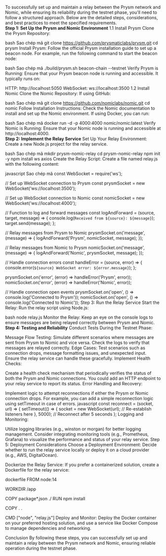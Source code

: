 To successfully set up and maintain a relay between the Prysm network and Nomic, while ensuring its reliability during the testnet phase, you'll need to follow a structured approach. Below are the detailed steps, considerations, and best practices to meet the specified requirements.
</br>
**Step 1: Set Up the Prysm and Nomic Environment**
1.1 Install Prysm
Clone the Prysm Repository:

bash
Sao chép mã
git clone https://github.com/prysmaticlabs/prysm.git
cd prysm
Install Prysm: Follow the official Prysm installation guide to set up a beacon node. For example, run the following command to start the beacon node:

bash
Sao chép mã
./build/prysm.sh beacon-chain --testnet
Verify Prysm is Running: Ensure that your Prysm beacon node is running and accessible. It typically runs on:

HTTP: http://localhost:5050
WebSocket: ws://localhost:3500
1.2 Install Nomic
Clone the Nomic Repository: If using GitHub:

bash
Sao chép mã
git clone https://github.com/nomiclabs/nomic.git
cd nomic
Follow Installation Instructions: Check the Nomic documentation to install and set up the Nomic environment. If using Docker, you can run:

bash
Sao chép mã
docker run -d -p 4000:4000 nomic/nomic:latest
Verify Nomic is Running: Ensure that your Nomic node is running and accessible at http://localhost:4000.
</br>
**Step 2: Implement the Relay Service**
Set Up Your Relay Environment: Create a new Node.js project for the relay service.

bash
Sao chép mã
mkdir prysm-nomic-relay
cd prysm-nomic-relay
npm init -y
npm install ws axios
Create the Relay Script: Create a file named relay.js with the following content:

javascript
Sao chép mã
const WebSocket = require('ws');

// Set up WebSocket connection to Prysm
const prysmSocket = new WebSocket('ws://localhost:3500');

// Set up WebSocket connection to Nomic
const nomicSocket = new WebSocket('ws://localhost:4000');

// Function to log and forward messages
const logAndForward = (source, target, message) => {
    console.log(`Received from ${source}: ${message}`);
    target.send(message);
};

// Relay messages from Prysm to Nomic
prysmSocket.on('message', (message) => {
    logAndForward('Prysm', nomicSocket, message);
});

// Relay messages from Nomic to Prysm
nomicSocket.on('message', (message) => {
    logAndForward('Nomic', prysmSocket, message);
});

// Handle connection errors
const handleError = (source, error) => {
    console.error(`${source} WebSocket error: ${error.message}`);
};

prysmSocket.on('error', (error) => handleError('Prysm', error));
nomicSocket.on('error', (error) => handleError('Nomic', error));

// Handle connection open events
prysmSocket.on('open', () => console.log('Connected to Prysm'));
nomicSocket.on('open', () => console.log('Connected to Nomic'));
Step 3: Run the Relay Service
Start the Relay: Run the relay script using Node.js:

bash
node relay.js
Monitor the Relay: Keep an eye on the console logs to ensure messages are being relayed correctly between Prysm and Nomic.
</br>
**Step 4: Testing and Reliability**
Conduct Tests During the Testnet Phase:

Message Flow Testing: Simulate different scenarios where messages are sent from Prysm to Nomic and vice versa. Check the logs to verify that messages are relayed correctly.
Edge Cases: Test scenarios such as connection drops, message formatting issues, and unexpected input. Ensure the relay service can handle these gracefully.
Implement Health Checks:

Create a health check mechanism that periodically verifies the status of both the Prysm and Nomic connections. You could add an HTTP endpoint to your relay service to report its status.
Error Handling and Recovery:

Implement logic to attempt reconnections if either the Prysm or Nomic connection drops.
For example, you can add a simple reconnection logic using setTimeout in case of errors.
javascript
const reconnect = (socket, url) => {
    setTimeout(() => {
        socket = new WebSocket(url);
        // Re-establish listeners here
    }, 5000); // Reconnect after 5 seconds
};
Logging and Monitoring:

Utilize logging libraries (e.g., winston or morgan) for better logging management.
Consider integrating monitoring tools (e.g., Prometheus, Grafana) to visualize the performance and status of your relay service.
Step 5: Deployment Considerations
Choose a Deployment Environment: Decide whether to run the relay service locally or deploy it on a cloud provider (e.g., AWS, DigitalOcean).

Dockerize the Relay Service: If you prefer a containerized solution, create a Dockerfile for the relay service:

dockerfile
FROM node:14

WORKDIR /app

COPY package*.json ./
RUN npm install

COPY . .

CMD ["node", "relay.js"]
Deploy and Monitor: Deploy the Docker container on your preferred hosting solution, and use a service like Docker Compose to manage dependencies and networking.

Conclusion
By following these steps, you can successfully set up and maintain a relay between the Prysm network and Nomic, ensuring reliable operation during the testnet phase.
